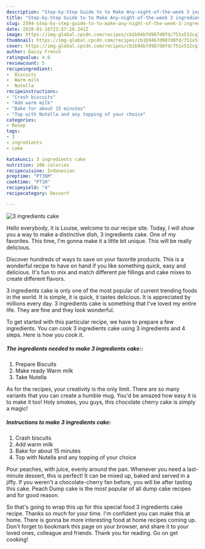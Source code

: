```yaml
---
description: "Step-by-Step Guide to to Make Any-night-of-the-week 3 ingredients cake"
title: "Step-by-Step Guide to to Make Any-night-of-the-week 3 ingredients cake"
slug: 2594-step-by-step-guide-to-to-make-any-night-of-the-week-3-ingredients-cake
date: 2020-01-16T23:57:28.241Z
image: https://img-global.cpcdn.com/recipes/cb1b94b7d987d0fd/751x532cq70/3-ingredients-cake-recipe-main-photo.jpg
thumbnail: https://img-global.cpcdn.com/recipes/cb1b94b7d987d0fd/751x532cq70/3-ingredients-cake-recipe-main-photo.jpg
cover: https://img-global.cpcdn.com/recipes/cb1b94b7d987d0fd/751x532cq70/3-ingredients-cake-recipe-main-photo.jpg
author: Daisy French
ratingvalue: 4.6
reviewcount: 5
recipeingredient:
-  Biscuits
-  Warm milk
-  Nutella
recipeinstructions:
- "Crash biscuits"
- "Add warm milk"
- "Bake for about 15 minutes"
- "Top with Nutella and any topping of your choice"
categories:
- Resep
tags:
- 3
- ingredients
- cake

katakunci: 3 ingredients cake
nutrition: 200 calories
recipecuisine: Indonesian
preptime: "PT36M"
cooktime: "PT1H"
recipeyield: "4"
recipecategory: Dessert

---
```



![3 ingredients cake](https://img-global.cpcdn.com/recipes/cb1b94b7d987d0fd/751x532cq70/3-ingredients-cake-recipe-main-photo.jpg)

Hello everybody, it is Louise, welcome to our recipe site. Today, I will show you a way to make a distinctive dish, 3 ingredients cake. One of my favorites. This time, I'm gonna make it a little bit unique. This will be really delicious.

Discover hundreds of ways to save on your favorite products. This is a wonderful recipe to have on hand if you like something quick, easy and delicious. It&#39;s fun to mix and match different pie fillings and cake mixes to create different flavors.

3 ingredients cake is only one of the most popular of current trending foods in the world. It is simple, it is quick, it tastes delicious. It is appreciated by millions every day. 3 ingredients cake is something that I've loved my entire life. They are fine and they look wonderful.


To get started with this particular recipe, we have to prepare a few ingredients. You can cook 3 ingredients cake using 3 ingredients and 4 steps. Here is how you cook it.

##### The ingredients needed to make 3 ingredients cake::

1. Prepare  Biscuits
1. Make ready  Warm milk
1. Take  Nutella


As for the recipes, your creativity is the only limit. There are so many variants that you can create a humble mug. You&#39;d be amazed how easy it is to make it too! Holy smokes, you guys, this chocolate cherry cake is simply a magic! 

##### Instructions to make 3 ingredients cake:

1. Crash biscuits
1. Add warm milk
1. Bake for about 15 minutes
1. Top with Nutella and any topping of your choice


Pour peaches, with juice, evenly around the pan. Whenever you need a last-minute dessert, this is perfect! It can be mixed up, baked and served in a jiffy. If you weren&#39;t a chocolate-cherry fan before, you will be after tasting this cake. Peach Dump cake is the most popular of all dump cake recipes and for good reason. 

So that's going to wrap this up for this special food 3 ingredients cake recipe. Thanks so much for your time. I'm confident you can make this at home. There is gonna be more interesting food at home recipes coming up. Don't forget to bookmark this page on your browser, and share it to your loved ones, colleague and friends. Thank you for reading. Go on get cooking!
